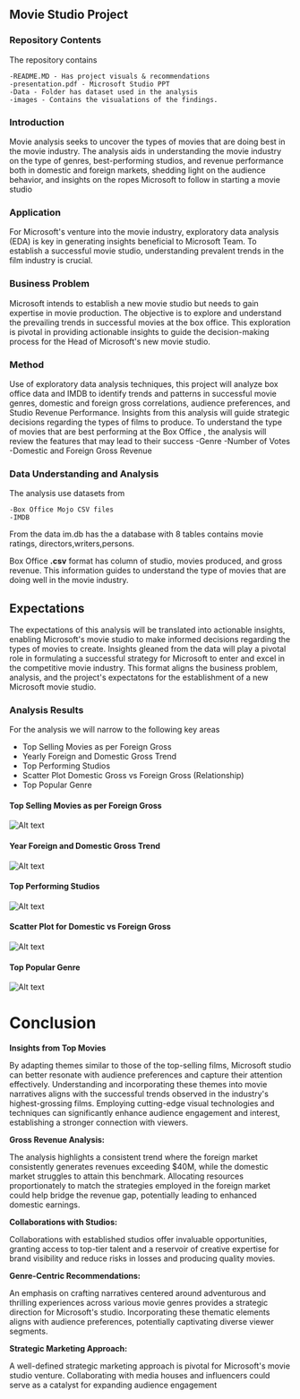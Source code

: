 ## Movie Studio Project

### **Repository Contents**
The repository contains

    -README.MD - Has project visuals & recommendations
    -presentation.pdf - Microsoft Studio PPT
    -Data - Folder has dataset used in the analysis
    -images - Contains the visualations of the findings.


### **Introduction**
Movie analysis seeks to uncover the types of movies that are doing best in the movie industry.  The analysis aids in understanding the movie industry on the type of genres, best-performing studios, and revenue performance both in domestic and foreign markets, shedding light on the audience behavior, and  insights on the ropes Microsoft to follow in starting a movie studio 
### **Application**
For Microsoft's venture into the movie industry, exploratory data analysis (EDA) is key in generating insights beneficial to Microsoft Team. To establish a successful movie studio, understanding prevalent trends in the film industry is crucial.

### **Business Problem**

Microsoft intends to establish a new movie studio but needs to gain expertise in movie production. The objective is to explore and understand the prevailing trends in successful movies at the box office. This exploration is pivotal in providing actionable insights to guide the decision-making process for the Head of Microsoft's new movie studio.

### **Method**

Use of exploratory data analysis techniques, this project will analyze box office data and IMDB to identify trends and patterns in successful movie genres, domestic and foreign gross correlations, audience preferences, and Studio Revenue Performance. Insights from this analysis will guide strategic decisions regarding the types of films to 
produce.
To understand the type of movies that are best performing at the Box Office , the analysis will review the features that may lead to their success
        -Genre
        -Number of Votes
        -Domestic and Foreign Gross Revenue

### **Data Understanding and Analysis**
The analysis use datasets from

    -Box Office Mojo CSV files
    -IMDB

From the data im.db has the a database with 8 tables contains movie ratings, directors,writers,persons.

Box Office **.csv** format has column of studio, movies produced, and gross revenue.
This information guides to understand the type of movies that are doing well in the movie industry.

## **Expectations**
The expectations of this analysis will be translated into actionable insights, enabling Microsoft's movie studio to make informed decisions regarding the types of movies to create. Insights gleaned from the data will play a pivotal role in formulating a successful strategy for Microsoft to enter and excel in the competitive movie industry.
This format aligns the business problem, analysis, and the project's expectatons for the establishment of a new Microsoft movie studio.

### Analysis Results
For the analysis we will narrow to the following key areas
 - Top Selling Movies as per Foreign Gross
 - Yearly Foreign and Domestic Gross Trend
 - Top Performing Studios
 - Scatter Plot Domestic Gross vs Foreign Gross (Relationship)
 - Top Popular Genre

#### **Top Selling Movies as per Foreign Gross**

![Alt text](image-1.png)

#### **Year Foreign and Domestic Gross Trend**

![Alt text](image-2.png)

#### **Top Performing Studios**

![Alt text](image-3.png)

#### **Scatter Plot for Domestic vs Foreign Gross**

![Alt text](image-4.png)

#### **Top Popular Genre**

![Alt text](image-6.png)

# Conclusion

**Insights from Top Movies**

By adapting themes similar to those of the top-selling films, Microsoft studio can better resonate with audience preferences and capture their attention effectively. Understanding and incorporating these themes into movie narratives aligns with the successful trends observed in the industry's highest-grossing films. Employing cutting-edge visual technologies and techniques can significantly enhance audience engagement and interest, establishing a stronger connection with viewers.

**Gross Revenue Analysis:**

The analysis highlights a consistent trend where the foreign market consistently generates revenues exceeding $40M, while the domestic market struggles to attain this benchmark. Allocating resources proportionately to match the strategies employed in the foreign market could help bridge the revenue gap, potentially leading to enhanced domestic earnings.

**Collaborations with Studios:**

Collaborations with established studios offer invaluable opportunities, granting access to top-tier talent and a reservoir of creative expertise for brand visibility and reduce risks in losses and producing quality movies.

**Genre-Centric Recommendations:**

An emphasis on crafting narratives centered around adventurous and thrilling experiences across various movie genres provides a strategic direction for Microsoft's studio. Incorporating these thematic elements aligns with audience preferences, potentially captivating diverse viewer segments.

**Strategic Marketing Approach:**

A well-defined strategic marketing approach is pivotal for Microsoft's movie studio venture. 
Collaborating with media houses and influencers could serve as a catalyst for expanding audience engagement

